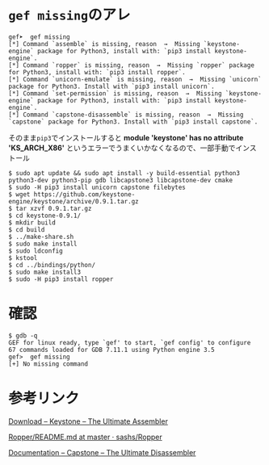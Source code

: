 <!-- TITLE: Missing -->
<!-- SUBTITLE: A quick summary of Missing -->

# `gef missing`のアレ

```console
gef➤  gef missing
[*] Command `assemble` is missing, reason  →  Missing `keystone-engine` package for Python3, install with: `pip3 install keystone-engine`.
[*] Command `ropper` is missing, reason  →  Missing `ropper` package for Python3, install with: `pip3 install ropper`.
[*] Command `unicorn-emulate` is missing, reason  →  Missing `unicorn` package for Python3. Install with `pip3 install unicorn`.
[*] Command `set-permission` is missing, reason  →  Missing `keystone-engine` package for Python3, install with: `pip3 install keystone-engine`.
[*] Command `capstone-disassemble` is missing, reason  →  Missing `capstone` package for Python3. Install with `pip3 install capstone`.
```

そのまま`pip3`でインストールすると **module 'keystone' has no attribute 'KS_ARCH_X86'** というエラーでうまくいかなくなるので、一部手動でインストール

```console
$ sudo apt update && sudo apt install -y build-essential python3 python3-dev python3-pip gdb libcapstone3 libcapstone-dev cmake
$ sudo -H pip3 install unicorn capstone filebytes
$ wget https://github.com/keystone-engine/keystone/archive/0.9.1.tar.gz
$ tar xzvf 0.9.1.tar.gz 
$ cd keystone-0.9.1/
$ mkdir build
$ cd build
$ ../make-share.sh
$ sudo make install
$ sudo ldconfig
$ kstool 
$ cd ../bindings/python/
$ sudo make install3
$ sudo -H pip3 install ropper
```

# 確認

```console
$ gdb -q
GEF for linux ready, type `gef' to start, `gef config' to configure
67 commands loaded for GDB 7.11.1 using Python engine 3.5
gef>  gef missing
[+] No missing command
```

# 参考リンク

[Download – Keystone – The Ultimate Assembler](http://www.keystone-engine.org/download/)

[Ropper/README.md at master · sashs/Ropper](https://github.com/sashs/Ropper/blob/master/README.md)

[Documentation – Capstone – The Ultimate Disassembler](https://www.capstone-engine.org/documentation.html)